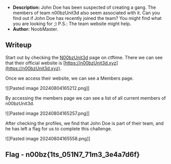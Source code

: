 * **Description:** John Doe has been suspected of creating a gang. The members of team n00bzUnit3d also seem associated with it. Can you find out if John Doe has recently joined the team? You might find what you are looking for ;) P.S.: The team website might help.
* **Author:** NoobMaster.
## Writeup

Start out by checking the [N00bzUnit3d](https://ctftime.org/team/152491/) page on ctftime. There we can see that their official website is [https://n00bzUnit3d.xyz](https://n00bzUnit3d.xyz).

Once we access their website, we can see a Members page.

![[Pasted image 20240804165212.png]]

By accessing the members page we can see a list of all current members of n00bzUnit3d.

![[Pasted image 20240804165257.png]]

After checking the profiles, we find that John Doe is part of their team, and he has left a flag for us to complete this challenge.

![[Pasted image 20240804165558.png]]
## Flag - n00bz{1ts_051N7_71m3_3e4a7d6f}